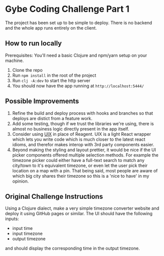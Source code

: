 # Gybe Coding Challenge Part 1

The project has been set up to be simple to deploy. There is no backend and the whole app runs entirely on the client.

## How to run locally

Prerequisites: You'll need a basic Clojure and npm/yarn setup on your machine.

1. Clone the repo
1. Run `npm install` in the root of the project
1. Run `clj -A:dev` to start the http server
1. You should now have the app running at `http://localhost:5444/`

## Possible Improvements

1. Refine the build and deploy process with hooks and branches so that deploys are distict from a feature work.
1. Add some testing, though if we trust the libraries we're using, there is almost no business logic directly present in the app itself.
1. Consider using [UIX](https://github.com/pitch-io/uix) in place of Reagent. UIX is a light React wrapper which lets you write code which is much closer to the latest react idioms, and therefor makes interop with 3rd party components easier.
1. Beyond making the styling and layout prettier, it would be nice if the UI picker components offered multiple selection methods. For example the timezone picker could either have a full-text search to match any city/town to it's equivalent timezone, or even let the user pick their location on a map with a pin. That being said, most people are aware of which big city shares their timezone so this is a 'nice to have' in my opinion.

## Original Challenge Instructions

Using a Clojure dialect, make a very simple timezone converter website and deploy it using GitHub pages or similar. The UI should have the following inputs:

- input time
- input timezone
- output timezone

and should display the corresponding time in the output timezone.
